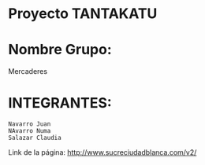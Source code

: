 # Proyecto TANTAKATU

# Nombre Grupo: 
Mercaderes
    
# INTEGRANTES:
    Navarro Juan
    NAvarro Numa
    Salazar Claudia

Link de la página: http://www.sucreciudadblanca.com/v2/ 
